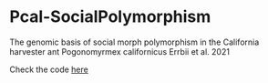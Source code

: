 # Pcal-SocialPolymorphism
The genomic basis of social morph polymorphism in the California harvester ant Pogonomyrmex californicus
Errbii et al. 2021

Check the code [here](Pcal-SocialPolymorphism/PcalGenomics.md)
